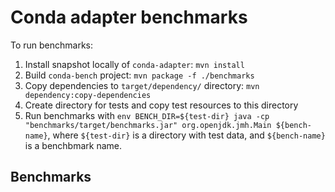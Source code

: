 # Conda adapter benchmarks

To run benchmarks:
 1. Install snapshot locally of `conda-adapter`: `mvn install`
 2. Build `conda-bench` project: `mvn package -f ./benchmarks`
 3. Copy dependencies to `target/dependency/` directory: `mvn dependency:copy-dependencies`
 4. Create directory for tests and copy test resources to this directory
 5. Run benchmarks with `env BENCH_DIR=${test-dir} java -cp "benchmarks/target/benchmarks.jar" org.openjdk.jmh.Main ${bench-name}`, where `${test-dir}` is a directory with test data, and `${bench-name}` is a benchbmark name.

## Benchmarks

